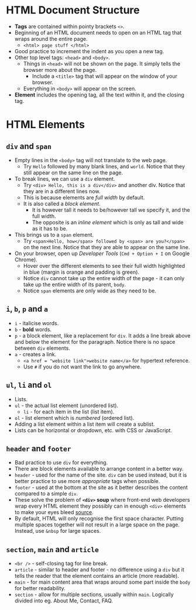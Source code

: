 # HTML Document Structure

- **Tags** are contained within pointy brackets `<>`.
- Beginning of an HTML document needs to open on an HTML tag that wraps around the entire page.
  - `<html> page stuff </html>`
- Good practice to increment the indent as you open a new tag.
- Other top level tags: `<head>` and `<body>`.
  - Things in `<head>` will not be shown on the page. It simply tells the browser more about the page.
    - Include a `<title>` tag that will appear on the window of your browser.
  - Everything in `<body>` will appear on the screen.
- **Element** includes the opening tag, all the text within it, and the closing tag.

# HTML Elements

## `div` and `span`

- Empty lines in the `<body>` tag will not translate to the web page.
  - Try `Hello` followed by many blank lines, and `world`. Notice that they still appear on the same line on the page.
- To break lines, we can use a `div` element. 
  - Try `<div> Hello, this is a div</div>` and another div. Notice that they are in a different lines now.
  - This is because elements are *full width* by default.
  - It is also called a *block element*.
    - It is however tall it needs to be/however tall we specify it, and the full width.
    - The opposite is an *inline element* which is only as tall and wide as it has to be.
- This brings us to a `span` element.
  - Try `<span>Hello, how</span> followed by <span> are you?</span>` on the next line. Notice that they are able to appear on the same line.
- On your browser, open up *Developer Tools* (`Cmd + Option + I` on Google Chrome).
  - Hover over the different elements to see their full width highlighted in blue (margin is orange and padding is green).
  - Notice `div` cannot take up the entire width of the page - it can only take up the entire width of its parent, `body`.
  - Notice `span` elements are only wide as they need to be.

## `i`, `b`, `p` and `a`
- `i` - italicise words.
- `b` - **bold** words.
- `p` - a block element, like a replacement for `div`. It adds a line break above and below the element for the paragraph. Notice there is no space between `div` elements.
- `a` - creates a link.
  - `<a href = "website link">website name</a>` for hypertext reference.
  - Use `#` if you do not want the link to go anywhere.

## `ul`, `li` and `ol`
- Lists.
- `ul` - the actual list element (unordered list).
  - `li` - for each item in the list (list item).
- `ol` - list element which is *numbered* (ordered list).
- Adding a list element within a list item will create a sublist.
- Lists can be horizontal or dropdown, etc. with CSS or JavaScript.

## `header` and `footer`

- Bad practice to use `div` for everything.
- There are block elements available to arrange content in a better way.
- `header` - used for the name of the site. `div` can be used instead, but it is better practice to use more *appropriate* tags when possible.
- `footer` - used at the bottom at the site as it better describes the content compared to a simple `div`.
- These solve the problem of **`<div>` soup** where front-end web developers wrap every HTML element they possibly can in enough `<div>` elements to make your eyes bleed [source](https://www.chillybin.com.sg/would-you-like-another-bowl-of-div-soup/).
- By default, HTML will only recognise the first space character. Putting multiple spaces together will not result in a large space on the page. Instead, use `&nbsp` for large spaces.

## `section`, `main` and `article`
- `<br />` - self-closing tag for line break.
- `article` - similar to header and footer - no difference using a `div` but it tells the reader that the element contains an article (more readable).
- `main` - for main content area that wraps around some part inside the `body` for better readability.
- `section` - allow for multiple sections, usually within `main`. Logically divided into eg. About Me, Contact, FAQ.
